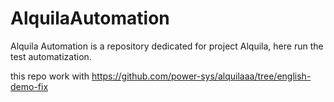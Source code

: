 # AlquilaAutomation
Alquila Automation is a repository dedicated for project Alquila, here run the test automatization.

this repo work with https://github.com/power-sys/alquilaaa/tree/english-demo-fix
